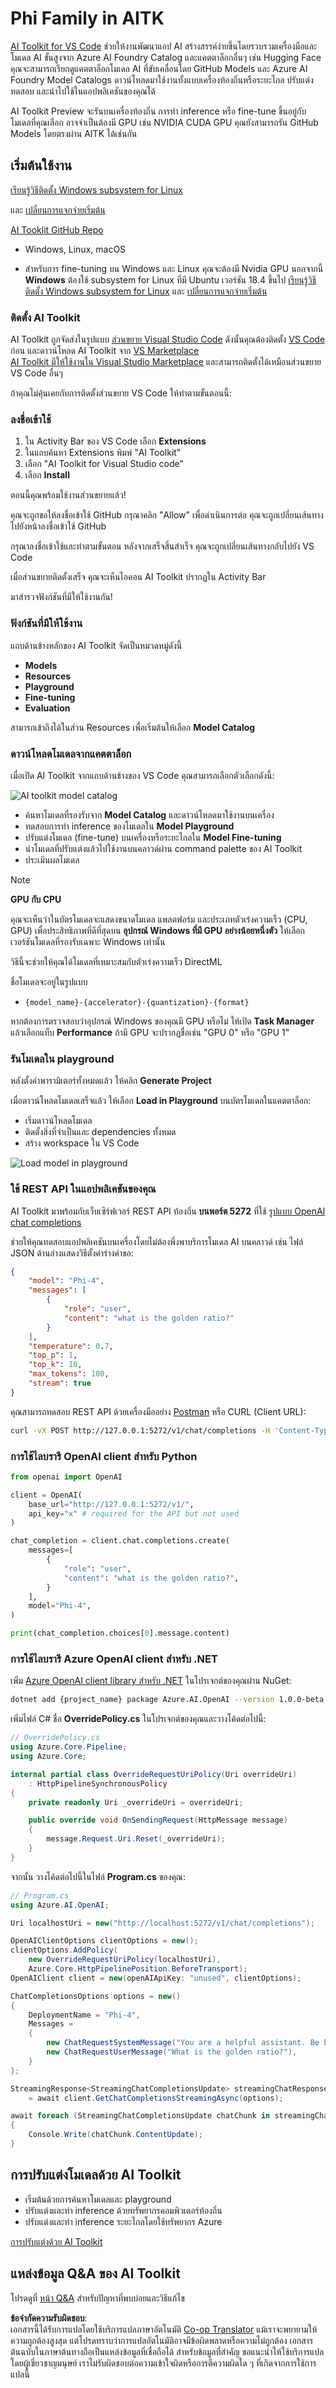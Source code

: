 <!--
CO_OP_TRANSLATOR_METADATA:
{
  "original_hash": "4951d458c0b60c02cd1e751b40903877",
  "translation_date": "2025-07-16T19:26:29+00:00",
  "source_file": "md/01.Introduction/02/05.AITK.md",
  "language_code": "th"
}
-->
# Phi Family in AITK

[AI Toolkit for VS Code](https://marketplace.visualstudio.com/items?itemName=ms-windows-ai-studio.windows-ai-studio) ช่วยให้งานพัฒนาแอป AI สร้างสรรค์ง่ายขึ้นโดยรวบรวมเครื่องมือและโมเดล AI ขั้นสูงจาก Azure AI Foundry Catalog และแคตตาล็อกอื่นๆ เช่น Hugging Face คุณจะสามารถเรียกดูแคตตาล็อกโมเดล AI ที่ขับเคลื่อนโดย GitHub Models และ Azure AI Foundry Model Catalogs ดาวน์โหลดมาใช้งานทั้งแบบเครื่องท้องถิ่นหรือระยะไกล ปรับแต่ง ทดสอบ และนำไปใช้ในแอปพลิเคชันของคุณได้

AI Toolkit Preview จะรันบนเครื่องท้องถิ่น การทำ inference หรือ fine-tune ขึ้นอยู่กับโมเดลที่คุณเลือก อาจจำเป็นต้องมี GPU เช่น NVIDIA CUDA GPU คุณยังสามารถรัน GitHub Models โดยตรงผ่าน AITK ได้เช่นกัน

## เริ่มต้นใช้งาน

[เรียนรู้วิธีติดตั้ง Windows subsystem for Linux](https://learn.microsoft.com/windows/wsl/install?WT.mc_id=aiml-137032-kinfeylo)

และ [เปลี่ยนการแจกจ่ายเริ่มต้น](https://learn.microsoft.com/windows/wsl/install#change-the-default-linux-distribution-installed)

[AI Tooklit GitHub Repo](https://github.com/microsoft/vscode-ai-toolkit/)

- Windows, Linux, macOS

- สำหรับการ fine-tuning บน Windows และ Linux คุณจะต้องมี Nvidia GPU นอกจากนี้ **Windows** ต้องใช้ subsystem for Linux ที่มี Ubuntu เวอร์ชัน 18.4 ขึ้นไป [เรียนรู้วิธีติดตั้ง Windows subsystem for Linux](https://learn.microsoft.com/windows/wsl/install) และ [เปลี่ยนการแจกจ่ายเริ่มต้น](https://learn.microsoft.com/windows/wsl/install#change-the-default-linux-distribution-installed)

### ติดตั้ง AI Toolkit

AI Toolkit ถูกจัดส่งในรูปแบบ [ส่วนขยาย Visual Studio Code](https://code.visualstudio.com/docs/setup/additional-components#_vs-code-extensions) ดังนั้นคุณต้องติดตั้ง [VS Code](https://code.visualstudio.com/docs/setup/windows?WT.mc_id=aiml-137032-kinfeylo) ก่อน และดาวน์โหลด AI Toolkit จาก [VS Marketplace](https://marketplace.visualstudio.com/items?itemName=ms-windows-ai-studio.windows-ai-studio)  
[AI Toolkit มีให้ใช้งานใน Visual Studio Marketplace](https://marketplace.visualstudio.com/items?itemName=ms-windows-ai-studio.windows-ai-studio) และสามารถติดตั้งได้เหมือนส่วนขยาย VS Code อื่นๆ

ถ้าคุณไม่คุ้นเคยกับการติดตั้งส่วนขยาย VS Code ให้ทำตามขั้นตอนนี้:

### ลงชื่อเข้าใช้

1. ใน Activity Bar ของ VS Code เลือก **Extensions**  
2. ในแถบค้นหา Extensions พิมพ์ "AI Toolkit"  
3. เลือก "AI Toolkit for Visual Studio code"  
4. เลือก **Install**

ตอนนี้คุณพร้อมใช้งานส่วนขยายแล้ว!

คุณจะถูกขอให้ลงชื่อเข้าใช้ GitHub กรุณาคลิก "Allow" เพื่อดำเนินการต่อ คุณจะถูกเปลี่ยนเส้นทางไปยังหน้าลงชื่อเข้าใช้ GitHub

กรุณาลงชื่อเข้าใช้และทำตามขั้นตอน หลังจากเสร็จสิ้นสำเร็จ คุณจะถูกเปลี่ยนเส้นทางกลับไปยัง VS Code

เมื่อส่วนขยายติดตั้งเสร็จ คุณจะเห็นไอคอน AI Toolkit ปรากฏใน Activity Bar

มาสำรวจฟังก์ชันที่มีให้ใช้งานกัน!

### ฟังก์ชันที่มีให้ใช้งาน

แถบด้านข้างหลักของ AI Toolkit จัดเป็นหมวดหมู่ดังนี้

- **Models**  
- **Resources**  
- **Playground**  
- **Fine-tuning**  
- **Evaluation**

สามารถเข้าถึงได้ในส่วน Resources เพื่อเริ่มต้นให้เลือก **Model Catalog**

### ดาวน์โหลดโมเดลจากแคตตาล็อก

เมื่อเปิด AI Toolkit จากแถบด้านข้างของ VS Code คุณสามารถเลือกตัวเลือกดังนี้:

![AI toolkit model catalog](../../../../../translated_images/AItoolkitmodel_catalog.7a7be6a7d8468d310ae1dc2cdb2d42add99d7607b5e0e838db7924d4d25e8475.th.png)

- ค้นหาโมเดลที่รองรับจาก **Model Catalog** และดาวน์โหลดมาใช้งานบนเครื่อง  
- ทดสอบการทำ inference ของโมเดลใน **Model Playground**  
- ปรับแต่งโมเดล (fine-tune) บนเครื่องหรือระยะไกลใน **Model Fine-tuning**  
- นำโมเดลที่ปรับแต่งแล้วไปใช้งานบนคลาวด์ผ่าน command palette ของ AI Toolkit  
- ประเมินผลโมเดล

> [!NOTE]
>
> **GPU กับ CPU**
>
> คุณจะเห็นว่าในบัตรโมเดลจะแสดงขนาดโมเดล แพลตฟอร์ม และประเภทตัวเร่งความเร็ว (CPU, GPU) เพื่อประสิทธิภาพที่ดีที่สุดบน **อุปกรณ์ Windows ที่มี GPU อย่างน้อยหนึ่งตัว** ให้เลือกเวอร์ชันโมเดลที่รองรับเฉพาะ Windows เท่านั้น
>
> วิธีนี้จะช่วยให้คุณได้โมเดลที่เหมาะสมกับตัวเร่งความเร็ว DirectML
>
> ชื่อโมเดลจะอยู่ในรูปแบบ
>
> - `{model_name}-{accelerator}-{quantization}-{format}`
>
> หากต้องการตรวจสอบว่าอุปกรณ์ Windows ของคุณมี GPU หรือไม่ ให้เปิด **Task Manager** แล้วเลือกแท็บ **Performance** ถ้ามี GPU จะปรากฏชื่อเช่น "GPU 0" หรือ "GPU 1"

### รันโมเดลใน playground

หลังตั้งค่าพารามิเตอร์ทั้งหมดแล้ว ให้คลิก **Generate Project**

เมื่อดาวน์โหลดโมเดลเสร็จแล้ว ให้เลือก **Load in Playground** บนบัตรโมเดลในแคตตาล็อก:

- เริ่มดาวน์โหลดโมเดล  
- ติดตั้งสิ่งที่จำเป็นและ dependencies ทั้งหมด  
- สร้าง workspace ใน VS Code

![Load model in playground](../../../../../translated_images/AItoolkitload_model_into_playground.dcef5355b1653b52e1f675d80cd429100cfe0c5d6a316ff331f3ae10923bca38.th.png)

### ใช้ REST API ในแอปพลิเคชันของคุณ

AI Toolkit มาพร้อมกับเว็บเซิร์ฟเวอร์ REST API ท้องถิ่น **บนพอร์ต 5272** ที่ใช้ [รูปแบบ OpenAI chat completions](https://platform.openai.com/docs/api-reference/chat/create)

ช่วยให้คุณทดสอบแอปพลิเคชันบนเครื่องโดยไม่ต้องพึ่งพาบริการโมเดล AI บนคลาวด์ เช่น ไฟล์ JSON ด้านล่างแสดงวิธีตั้งค่าร่างคำขอ:

```json
{
    "model": "Phi-4",
    "messages": [
        {
            "role": "user",
            "content": "what is the golden ratio?"
        }
    ],
    "temperature": 0.7,
    "top_p": 1,
    "top_k": 10,
    "max_tokens": 100,
    "stream": true
}
```

คุณสามารถทดสอบ REST API ด้วยเครื่องมืออย่าง [Postman](https://www.postman.com/) หรือ CURL (Client URL):

```bash
curl -vX POST http://127.0.0.1:5272/v1/chat/completions -H 'Content-Type: application/json' -d @body.json
```

### การใช้ไลบรารี OpenAI client สำหรับ Python

```python
from openai import OpenAI

client = OpenAI(
    base_url="http://127.0.0.1:5272/v1/", 
    api_key="x" # required for the API but not used
)

chat_completion = client.chat.completions.create(
    messages=[
        {
            "role": "user",
            "content": "what is the golden ratio?",
        }
    ],
    model="Phi-4",
)

print(chat_completion.choices[0].message.content)
```

### การใช้ไลบรารี Azure OpenAI client สำหรับ .NET

เพิ่ม [Azure OpenAI client library สำหรับ .NET](https://www.nuget.org/packages/Azure.AI.OpenAI/) ในโปรเจกต์ของคุณผ่าน NuGet:

```bash
dotnet add {project_name} package Azure.AI.OpenAI --version 1.0.0-beta.17
```

เพิ่มไฟล์ C# ชื่อ **OverridePolicy.cs** ในโปรเจกต์ของคุณและวางโค้ดต่อไปนี้:

```csharp
// OverridePolicy.cs
using Azure.Core.Pipeline;
using Azure.Core;

internal partial class OverrideRequestUriPolicy(Uri overrideUri)
    : HttpPipelineSynchronousPolicy
{
    private readonly Uri _overrideUri = overrideUri;

    public override void OnSendingRequest(HttpMessage message)
    {
        message.Request.Uri.Reset(_overrideUri);
    }
}
```

จากนั้น วางโค้ดต่อไปนี้ในไฟล์ **Program.cs** ของคุณ:

```csharp
// Program.cs
using Azure.AI.OpenAI;

Uri localhostUri = new("http://localhost:5272/v1/chat/completions");

OpenAIClientOptions clientOptions = new();
clientOptions.AddPolicy(
    new OverrideRequestUriPolicy(localhostUri),
    Azure.Core.HttpPipelinePosition.BeforeTransport);
OpenAIClient client = new(openAIApiKey: "unused", clientOptions);

ChatCompletionsOptions options = new()
{
    DeploymentName = "Phi-4",
    Messages =
    {
        new ChatRequestSystemMessage("You are a helpful assistant. Be brief and succinct."),
        new ChatRequestUserMessage("What is the golden ratio?"),
    }
};

StreamingResponse<StreamingChatCompletionsUpdate> streamingChatResponse
    = await client.GetChatCompletionsStreamingAsync(options);

await foreach (StreamingChatCompletionsUpdate chatChunk in streamingChatResponse)
{
    Console.Write(chatChunk.ContentUpdate);
}
```


## การปรับแต่งโมเดลด้วย AI Toolkit

- เริ่มต้นด้วยการค้นหาโมเดลและ playground  
- ปรับแต่งและทำ inference ด้วยทรัพยากรคอมพิวเตอร์ท้องถิ่น  
- ปรับแต่งและทำ inference ระยะไกลโดยใช้ทรัพยากร Azure

[การปรับแต่งด้วย AI Toolkit](../../03.FineTuning/Finetuning_VSCodeaitoolkit.md)

## แหล่งข้อมูล Q&A ของ AI Toolkit

โปรดดูที่ [หน้า Q&A](https://github.com/microsoft/vscode-ai-toolkit/blob/main/archive/QA.md) สำหรับปัญหาที่พบบ่อยและวิธีแก้ไข

**ข้อจำกัดความรับผิดชอบ**:  
เอกสารนี้ได้รับการแปลโดยใช้บริการแปลภาษาอัตโนมัติ [Co-op Translator](https://github.com/Azure/co-op-translator) แม้เราจะพยายามให้ความถูกต้องสูงสุด แต่โปรดทราบว่าการแปลอัตโนมัติอาจมีข้อผิดพลาดหรือความไม่ถูกต้อง เอกสารต้นฉบับในภาษาต้นทางถือเป็นแหล่งข้อมูลที่เชื่อถือได้ สำหรับข้อมูลที่สำคัญ ขอแนะนำให้ใช้บริการแปลโดยผู้เชี่ยวชาญมนุษย์ เราไม่รับผิดชอบต่อความเข้าใจผิดหรือการตีความผิดใด ๆ ที่เกิดจากการใช้การแปลนี้